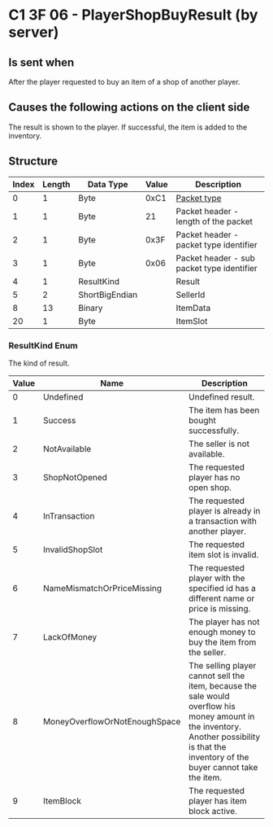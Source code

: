 # C1 3F 06 - PlayerShopBuyResult (by server)

## Is sent when

After the player requested to buy an item of a shop of another player.

## Causes the following actions on the client side

The result is shown to the player. If successful, the item is added to the inventory.

## Structure

| Index | Length | Data Type | Value | Description |
|-------|--------|-----------|-------|-------------|
| 0 | 1 |   Byte   | 0xC1  | [Packet type](PacketTypes.md) |
| 1 | 1 |    Byte   |   21   | Packet header - length of the packet |
| 2 | 1 |    Byte   | 0x3F  | Packet header - packet type identifier |
| 3 | 1 |    Byte   | 0x06  | Packet header - sub packet type identifier |
| 4 | 1 | ResultKind |  | Result |
| 5 | 2 | ShortBigEndian |  | SellerId |
| 8 | 13 | Binary |  | ItemData |
| 20 | 1 | Byte |  | ItemSlot |

### ResultKind Enum

The kind of result.

| Value | Name | Description |
|-------|------|-------------|
| 0 | Undefined | Undefined result. |
| 1 | Success | The item has been bought successfully. |
| 2 | NotAvailable | The seller is not available. |
| 3 | ShopNotOpened | The requested player has no open shop. |
| 4 | InTransaction | The requested player is already in a transaction with another player. |
| 5 | InvalidShopSlot | The requested item slot is invalid. |
| 6 | NameMismatchOrPriceMissing | The requested player with the specified id has a different name or price is missing. |
| 7 | LackOfMoney | The player has not enough money to buy the item from the seller. |
| 8 | MoneyOverflowOrNotEnoughSpace | The selling player cannot sell the item, because the sale would overflow his money amount in the inventory. Another possibility is that the inventory of the buyer cannot take the item. |
| 9 | ItemBlock | The requested player has item block active. |